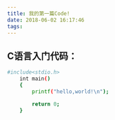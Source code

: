 ```yaml
---
title: 我的第一篇Code!
date: 2018-06-02 16:17:46
tags:
---
```


## C语言入门代码：
``` bash
#include<stdio.h>
    int main()
    {
        printf("hello,world!\n");

        return 0;
    }
```


